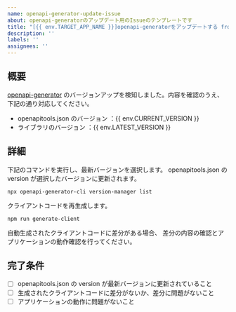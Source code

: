 ```yaml
---
name: openapi-generator-update-issue
about: openapi-generatorのアップデート用のIssueのテンプレートです
title: "[{{ env.TARGET_APP_NAME }}]openapi-generatorをアップデートする from {{ env.CURRENT_VERSION }} to {{ env.LATEST_VERSION }}"
description: ''
labels: ''
assignees: ''
---
```


<!-- textlint-disable @textlint-rule/require-header-id -->

## 概要

[openapi-generator](https://github.com/OpenAPITools/openapi-generator) のバージョンアップを検知しました。内容を確認のうえ、下記の通り対応してください。

- openapitools.json のバージョン ：{{ env.CURRENT_VERSION }}
- ライブラリのバージョン ：{{ env.LATEST_VERSION }}

## 詳細

下記のコマンドを実行し、最新バージョンを選択します。
openapitools.json の version が選択したバージョンに更新されます。

```terminal
npx openapi-generator-cli version-manager list
```

クライアントコードを再生成します。

```terminal
npm run generate-client
```

自動生成されたクライアントコードに差分がある場合、
差分の内容の確認とアプリケーションの動作確認を行ってください。

## 完了条件

- [ ] openapitools.json の version が最新バージョンに更新されていること
- [ ] 生成されたクライアントコードに差分がないか、差分に問題がないこと
- [ ] アプリケーションの動作に問題がないこと

<!-- textlint-enabled @textlint-rule/require-header-id -->
